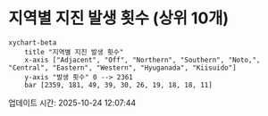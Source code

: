 # 지역별 지진 발생 횟수 (상위 10개)

```mermaid
xychart-beta
    title "지역별 지진 발생 횟수"
    x-axis ["Adjacent", "Off", "Northern", "Southern", "Noto,", "Central", "Eastern", "Western", "Hyuganada", "Kiisuido"]
    y-axis "발생 횟수" 0 --> 2361
    bar [2359, 181, 49, 39, 30, 26, 19, 18, 18, 11]
```

업데이트 시간: 2025-10-24 12:07:44
